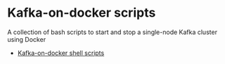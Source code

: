 # Kafka-on-docker scripts
A collection of bash scripts to start and stop a single-node Kafka cluster using Docker

- [Kafka-on-docker shell scripts](shell/docs.md)
